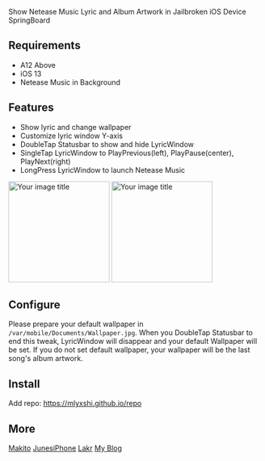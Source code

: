 Show Netease Music Lyric and Album Artwork in Jailbroken iOS Device SpringBoard

## Requirements
- A12 Above
- iOS 13 
- Netease Music in Background

## Features
- Show lyric and change wallpaper 
- Customize lyric window Y-axis
- DoubleTap Statusbar to show and hide LyricWindow
- SingleTap LyricWindow to PlayPrevious(left), PlayPause(center), PlayNext(right)
- LongPress LyricWindow to launch Netease Music

<img src="https://raw.githubusercontent.com/onewayticket255/DesktopNeteaseLyric/master/screenshot.png" alt="Your image title" width="200"/>
<img src="https://raw.githubusercontent.com/onewayticket255/DesktopNeteaseLyric/master/setting.png" alt="Your image title" width="200"/>

## Configure 
Please prepare your default wallpaper in `/var/mobile/Documents/Wallpaper.jpg`. When you DoubleTap Statusbar to end this tweak, LyricWindow will disappear and your default Wallpaper will be set. If you do not set default wallpaper, your wallpaper will be the last song's album artwork.

## Install
Add repo: https://mlyxshi.github.io/repo

## More
[Makito](https://keep.moe/2019/05/16/netease-now-playing-lldb/)
[JunesiPhone](https://github.com/JunesiPhone/XenInfo)
[Lakr](https://lab.qaq.wiki/Lakr233/ilrcoverlay)
[My Blog](https://mlyxshi.github.io/blog/2020/03/11/neteaselyric/)